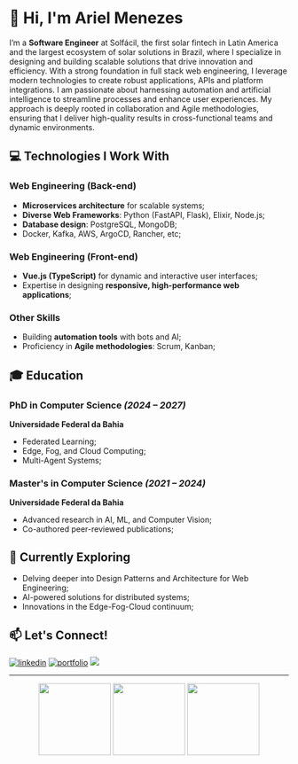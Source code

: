 # 👋 Hi, I'm Ariel Menezes

I’m a **Software Engineer** at Solfácil, the first solar fintech in Latin America and the largest ecosystem of solar solutions in Brazil, where I specialize in designing and building scalable solutions that drive innovation and efficiency. With a strong foundation in full stack web engineering, I leverage modern technologies to create robust applications, APIs and platform integrations. I am passionate about harnessing automation and artificial intelligence to streamline processes and enhance user experiences. My approach is deeply rooted in collaboration and Agile methodologies, ensuring that I deliver high-quality results in cross-functional teams and dynamic environments.

## 💻 Technologies I Work With

### Web Engineering (Back-end)
- **Microservices architecture** for scalable systems;
- **Diverse Web Frameworks**: Python (FastAPI, Flask), Elixir, Node.js;
- **Database design**: PostgreSQL, MongoDB;
- Docker, Kafka, AWS, ArgoCD, Rancher, etc;

### Web Engineering (Front-end)
- **Vue.js (TypeScript)** for dynamic and interactive user interfaces;
- Expertise in designing **responsive, high-performance web applications**;

### Other Skills
- Building **automation tools** with bots and AI;
- Proficiency in **Agile methodologies**: Scrum, Kanban;

## 🎓 Education

### PhD in Computer Science *(2024 – 2027)*
**Universidade Federal da Bahia**
- Federated Learning;
- Edge, Fog, and Cloud Computing;
- Multi-Agent Systems;

### Master's in Computer Science *(2021 – 2024)*
**Universidade Federal da Bahia**
- Advanced research in AI, ML, and Computer Vision;
- Co-authored peer-reviewed publications;

## 🌱 Currently Exploring

- Delving deeper into Design Patterns and Architecture for Web Engineering;
- AI-powered solutions for distributed systems;
- Innovations in the Edge-Fog-Cloud continuum;

## 📫 Let's Connect!
[![linkedin](https://img.shields.io/badge/linkedin-0A66C2?style=for-the-badge&logo=linkedin&logoColor=white)](https://www.linkedin.com/in/arielalmeida/)
[![portfolio](https://img.shields.io/badge/portfolio-000?style=for-the-badge&logo=react&logoColor=white&color=blue)](https://ariel.artadevs.tech/)
![](https://komarev.com/ghpvc/?username=ArielMAJ&style=for-the-badge)

---

<div align="center">
  <img height="130px" src="https://github-readme-stats-2yp3wzl04-arielmaj.vercel.app/api?username=ArielMAJ&show_icons=true&theme=dark&include_all_commits=true&count_private=true&rank_icon=percentile"/>
  <img height="130px" src="https://github-readme-stats.vercel.app/api/top-langs/?username=ArielMAJ&layout=compact&langs_count=10&theme=dark&hide=Jupyter%20Notebook"/>
  <img height="130px" src="https://github-readme-streak-stats.herokuapp.com?user=ArielMAJ&theme=dark&ring=3722DD"/>
</div>
